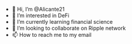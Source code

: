 - 👋 Hi, I’m @Alicante21
- 👀 I’m interested in DeFi 
- 🌱 I’m currently learning financial science 
- 💞️ I’m looking to collaborate on Ripple network 
- 📫 How to reach me to my email 

<!---
Alicante21/Alicante21 is a ✨ special ✨ repository because its `README.md` (this file) appears on your GitHub profile.
You can click the Preview link to take a look at your changes.
--->
